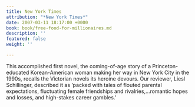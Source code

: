 ```yaml
---
title: New York Times
attribution: "*New York Times*"
date: 2007-03-11 18:17:00 +0000
book: book/free-food-for-millionaires.md
description: ''
featured: false
weight: ''

---
```

This accomplished first novel, the coming-of-age story of a Princeton-educated Korean-American woman making her way in New York City in the 1990s, recalls the Victorian novels its heroine devours. Our reviewer, Liesl Schillinger, described it as ‘packed with tales of flouted parental expectations, fluctuating female friendships and rivalries,…romantic hopes and losses, and high-stakes career gambles.’